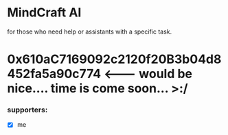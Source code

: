 # MindCraft AI

for those who need help or assistants with a specific task.


# 0x610aC7169092c2120f20B3b04d8452fa5a90c774 <--- would be nice.... time is come soon... >:/

### supporters:
- [x] me
